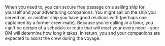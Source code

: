 When you need to, you can secure free passage on
a sailing ship for yourself and your adventuring
companions. You might sail on the ship you served on,
or another ship you have good relations with (perhaps
one captained by a former crew-mate). Because you're
calling in a favor, you can't be certain of a schedule or
route that will meet your every need - your DM will 
determine how long it takes. In return, you
and your companions are expected to assist the crew
during the voyage.

